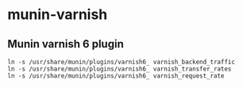 # munin-varnish
## Munin varnish 6 plugin

```
ln -s /usr/share/munin/plugins/varnish6_ varnish_backend_traffic
ln -s /usr/share/munin/plugins/varnish6_ varnish_transfer_rates
ln -s /usr/share/munin/plugins/varnish6_ varnish_request_rate
```
